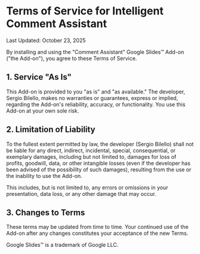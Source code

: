 # Terms of Service for Intelligent Comment Assistant

Last Updated: October 23, 2025

By installing and using the "Comment Assistant" Google Slides™ Add-on ("the Add-on"), you agree to these Terms of Service.

## 1. Service "As Is"

This Add-on is provided to you "as is" and "as available." The developer, Sergio Bilello, makes no warranties or guarantees, express or implied, regarding the Add-on's reliability, accuracy, or functionality. You use this Add-on at your own sole risk.

## 2. Limitation of Liability

To the fullest extent permitted by law, the developer (Sergio Bilello) shall not be liable for any direct, indirect, incidental, special, consequential, or exemplary damages, including but not limited to, damages for loss of profits, goodwill, data, or other intangible losses (even if the developer has been advised of the possibility of such damages), resulting from the use or the inability to use the Add-on.

This includes, but is not limited to, any errors or omissions in your presentation, data loss, or any other damage that may occur.

## 3. Changes to Terms

These terms may be updated from time to time. Your continued use of the Add-on after any changes constitutes your acceptance of the new Terms.

Google Slides™ is a trademark of Google LLC.
